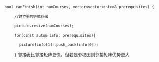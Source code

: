 `bool canFinish(int numCourses, vector<vector<int>>& prerequisites) {`

        `//建立图的链式存储`

        `picture.resize(numCourses);`

        `for(const auto& info: prerequisites){`

            `picture[info[1]].push_back(info[0]);`

        `}`
邻接表比邻接矩阵更快。但若是带权图则邻接矩阵优势更大